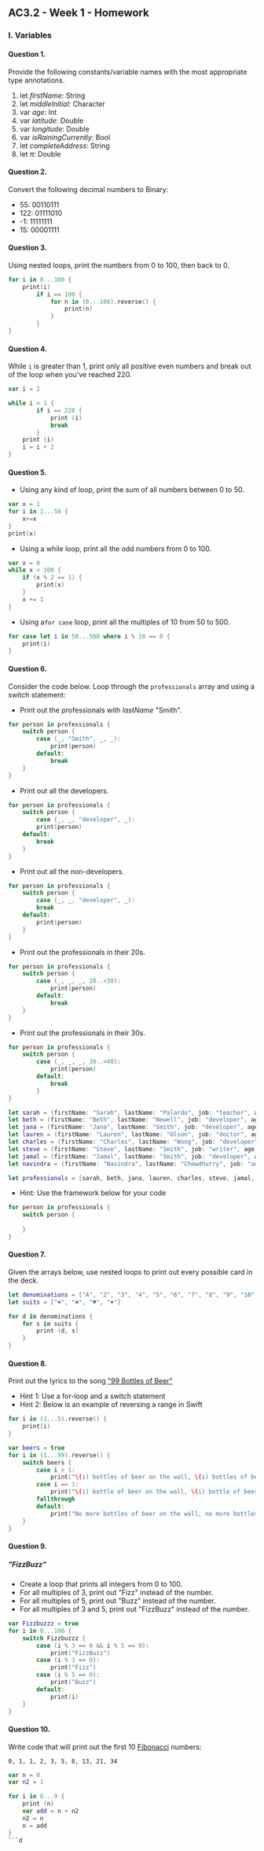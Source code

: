 ## AC3.2 - Week 1 - Homework

### I. Variables

#### Question 1.
Provide the following constants/variable names with the most appropriate type annotations.

1. let _firstName_: String
2. let _middleInitial_: Character
3. var _age_: Int
4. var _latitude_: Double
5. var _longitude_: Double
6. var _isRainingCurrently_: Bool
7. let _completeAddress_: String
8. let _π_: Double

#### Question 2.
Convert the following decimal numbers to Binary:
* 55: 00110111
* 122: 01111010
* -1: 11111111
* 15: 00001111

#### Question 3.
Using nested loops, print the numbers from 0 to 100, then back to 0.

```swift
for i in 0...100 {
    print(i)
        if i == 100 {
            for n in (0...100).reverse() {
                print(n)
            }
        }
}
```

#### Question 4.
While ```i``` is greater than 1, print only all positive even numbers and break 
out of the loop when you've reached 220.

```swift
var i = 2

while i > 1 {
        if i == 220 {
            print (i)
            break
        }
    print (i)
    i = i + 2
}
```

#### Question 5.
* Using any kind of loop, print the sum of all numbers between 0 to 50.

```swift
var x = 1
for i in 1...50 {
    x+=x
}
print(x)
```

* Using a while loop, print all the odd numbers from 0 to 100.

```swift
var x = 0
while x < 100 {
    if (x % 2 == 1) {
        print(x)
    }
    x += 1
}
```

* Using a```for case``` loop, print all the multiples of 10 from 50 to 500.

```swift
for case let i in 50...500 where i % 10 == 0 {
    print(i)
}
```

#### Question 6.
Consider the code below. Loop through the ```professionals``` array and using a switch statement:
* Print out the professionals with _lastName_ "Smith".

```swift
for person in professionals {
    switch person {
        case (_, "Smith", _, _):
            print(person)
        default:
            break
    }
}
```

* Print out all the developers.

```swift
for person in professionals {
    switch person {
        case (_, _, "developer", _):
        print(person)
    default:
        break
    }
}
```

* Print out all the non-developers.

```swift
for person in professionals {
    switch person {
        case (_, _, "developer", _):
        break
    default:
        print(person)
    }
}
```

* Print out the professionals in their 20s.

```swift
for person in professionals {
    switch person {
        case (_, _, _, 20..<30):
            print(person)
        default:
            break
    }
}
```

* Print out the professionals in their 30s.

```swift
for person in professionals {
    switch person {
        case (_, _, _, 30..<40):
            print(person)
        default:
            break
        }
}
```

```swift
let sarah = (firstName: "Sarah", lastName: "Palardo", job: "teacher", age: 32)
let beth = (firstName: "Beth", lastName: "Newell", job: "developer", age: 29)
let jana = (firstName: "Jana", lastName: "Smith", job: "developer", age: 33)
let lauren = (firstName: "Lauren", lastName: "Olson", job: "doctor", age: 27)
let charles = (firstName: "Charles", lastName: "Wong", job: "developer" , age: 24)
let steve = (firstName: "Steve", lastName: "Smith", job: "writer", age: 28)
let jamal = (firstName: "Jamal", lastName: "Smith", job: "developer", age: 25)
let navindra = (firstName: "Navindra", lastName: "Chowdhurry", job: "actuary", age: 29)

let professionals = [sarah, beth, jana, lauren, charles, steve, jamal, navindra]
```

* Hint: Use the framework below for your code

```swift
for person in professionals {
	switch person {
 
	}
}
```

#### Question 7.
Given the arrays below, use nested loops to print out every possible card in the deck.

```swift
let denominations = ["A", "2", "3", "4", "5", "6", "7", "8", "9", "10", "J", "Q", "K"]
let suits = ["♠️", "♣️", "♥️", "♦️"]
```

```swift
for d in denominations {
    for s in suits {
        print (d, s)
    }
}
```

#### Question 8.
Print out the lyrics to the song ["99 Bottles of Beer"](http://www.99-bottles-of-beer.net/lyrics.html)
* Hint 1: Use a for-loop and a switch statement
* Hint 2: Below is an example of reversing a range in Swift

```swift
for i in (1...5).reverse() {
    print(i)
}
```
```swift
var beers = true
for i in (1...99).reverse() {
    switch beers {
        case i > 1:
            print("\(i) bottles of beer on the wall, \(i) bottles of beer... take one down, pass it around, \(i-1) bottles of beer on the wall")
        case i == 1:
            print("\(i) bottle of beer on the wall, \(i) bottle of beer... take one down, pass it around, no more bottles of beer on the wall")
        fallthrough
        default:
            print("No more bottles of beer on the wall, no more bottles of beer. Go to the store and buy some more, 99 bottles of beer on the wall.")
    }
}
```

#### Question 9.
##### "FizzBuzz"
* Create a loop that prints all integers from 0 to 100.
* For all multiples of 3, print out "Fizz" instead of the number.
* For all multiples of 5, print out "Buzz"  instead of the number.
* For all multiples of 3 and 5, print out "FizzBuzz" instead of the number.

```swift
var Fizzbuzzz = true
for i in 0...100 {
    switch Fizzbuzzz {
        case (i % 3 == 0 && i % 5 == 0):
            print("FizzBuzz")
        case (i % 3 == 0):
            print("Fizz")
        case (i % 5 == 0):
            print("Buzz")
        default:
            print(i)
    }
}
```

#### Question 10.
Write code that will print out the first 10 [Fibonacci](http://www.codeforwin.in/2015/06/fibonacci-series-in-c-program.html) numbers:

```
0, 1, 1, 2, 3, 5, 8, 13, 21, 34
```
```swift
var n = 0
var n2 = 1

for i in 0...9 {
    print (n)
    var add = n + n2
    n2 = n
    n = add
}
```d
